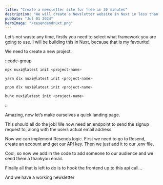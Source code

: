 ```yaml
---
title: "Create a newsletter site for free in 30 minutes"
description: "We will create a Newsletter website in Nuxt in less than 30 minutes!"
pubDate: "Jul 01 2024"
heroImage: "/resendandnuxt.png"
---
```


Let’s not waste any time, firstly you need to select what framework you are going to use. I will be building this in Nuxt, because that is my favourite!

We need to create a new project.

::code-group

```bash [npm]
npx nuxi@latest init <project-name>
```

```bash [yarn]
yarn dlx nuxi@latest init <project-name>
```

```bash [pnpm]
pnpm dlx nuxi@latest init <project-name>
```

```bash [bun]
bunx nuxi@latest init <project-name>
```

::

Amazing, now let’s make ourselves a quick landing page.

This should all do the job! We now need an endpoint to send the signup request to, along with the users actual email address.

Now we can implement Resends logic. First we need to go to Resend, create an account and get our API key. Then we just add it to our .env file.

Cool, so now we add in the code to add someone to our audience and we send them a thankyou email.

Finally all that is left to do is to hook the frontend up to this api call…

And we have a working newsletter
